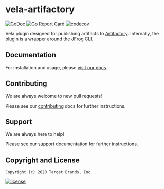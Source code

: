 # vela-artifactory

[![GoDoc](https://godoc.org/github.com/go-vela/vela-artifactory?status.svg)](https://godoc.org/github.com/go-vela/vela-artifactory)
[![Go Report Card](https://goreportcard.com/badge/go-vela/vela-artifactory)](https://goreportcard.com/report/go-vela/vela-artifactory)
[![codecov](https://codecov.io/gh/go-vela/vela-artifactory/branch/master/graph/badge.svg)](https://codecov.io/gh/go-vela/vela-artifactory)

Vela plugin designed for publishing artifacts to [Artifactory](https://jfrog.com/artifactory/). Internally, the plugin is a wrapper around the [JFrog](https://www.jfrog.com/confluence/display/CLI/JFrog+CLI) CLI.

## Documentation

For installation and usage, please [visit our docs](https://go-vela.github.io/docs).

## Contributing

We are always welcome to new pull requests!

Please see our [contributing](CONTRIBUTING.md) docs for further instructions.

## Support

We are always here to help!

Please see our [support](SUPPORT.md) documentation for further instructions.

## Copyright and License

```
Copyright (c) 2020 Target Brands, Inc.
```

[![license](https://img.shields.io/crates/l/gl.svg)](LICENSE)
